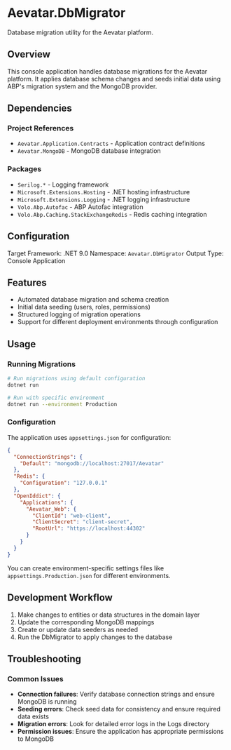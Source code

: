 # Aevatar.DbMigrator

Database migration utility for the Aevatar platform.

## Overview

This console application handles database migrations for the Aevatar platform. It applies database schema changes and seeds initial data using ABP's migration system and the MongoDB provider.

## Dependencies

### Project References
- `Aevatar.Application.Contracts` - Application contract definitions
- `Aevatar.MongoDB` - MongoDB database integration

### Packages
- `Serilog.*` - Logging framework
- `Microsoft.Extensions.Hosting` - .NET hosting infrastructure
- `Microsoft.Extensions.Logging` - .NET logging infrastructure
- `Volo.Abp.Autofac` - ABP Autofac integration
- `Volo.Abp.Caching.StackExchangeRedis` - Redis caching integration

## Configuration

Target Framework: .NET 9.0
Namespace: `Aevatar.DbMigrator`
Output Type: Console Application

## Features

- Automated database migration and schema creation
- Initial data seeding (users, roles, permissions)
- Structured logging of migration operations
- Support for different deployment environments through configuration

## Usage

### Running Migrations

```bash
# Run migrations using default configuration
dotnet run

# Run with specific environment
dotnet run --environment Production
```

### Configuration

The application uses `appsettings.json` for configuration:

```json
{
  "ConnectionStrings": {
    "Default": "mongodb://localhost:27017/Aevatar"
  },
  "Redis": {
    "Configuration": "127.0.0.1"
  },
  "OpenIddict": {
    "Applications": {
      "Aevatar_Web": {
        "ClientId": "web-client",
        "ClientSecret": "client-secret",
        "RootUrl": "https://localhost:44302"
      }
    }
  }
}
```

You can create environment-specific settings files like `appsettings.Production.json` for different environments.

## Development Workflow

1. Make changes to entities or data structures in the domain layer
2. Update the corresponding MongoDB mappings
3. Create or update data seeders as needed
4. Run the DbMigrator to apply changes to the database

## Troubleshooting

### Common Issues

- **Connection failures**: Verify database connection strings and ensure MongoDB is running
- **Seeding errors**: Check seed data for consistency and ensure required data exists
- **Migration errors**: Look for detailed error logs in the Logs directory
- **Permission issues**: Ensure the application has appropriate permissions to MongoDB 